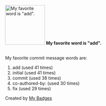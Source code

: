 <img src="https://my-badges.github.io/my-badges/favorite-word.png" alt="My favorite word is &quot;add&quot;." title="My favorite word is &quot;add&quot;." width="128">
<strong>My favorite word is &quot;add&quot;.</strong>
<br><br>

My favorite commit message words are:

1. add (used 41 times)
2. initial (used 41 times)
3. commit (used 38 times)
4. co-authored-by: (used 30 times)
5. fix (used 29 times)


Created by <a href="https://github.com/my-badges/my-badges">My Badges</a>